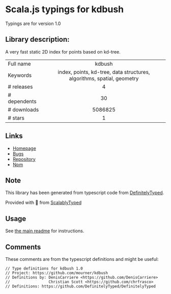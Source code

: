 
# Scala.js typings for kdbush

Typings are for version 1.0

## Library description:
A very fast static 2D index for points based on kd-tree.

|                    |                 |
| ------------------ | :-------------: |
| Full name          | kdbush |
| Keywords           | index, points, kd-tree, data structures, algorithms, spatial, geometry |
| # releases         | 4 |
| # dependents       | 30 |
| # downloads        | 5086825 |
| # stars            | 1 |

## Links
- [Homepage](https://github.com/mourner/kdbush#readme)
- [Bugs](https://github.com/mourner/kdbush/issues)
- [Repository](https://github.com/mourner/kdbush)
- [Npm](https://www.npmjs.com/package/kdbush)
    


## Note
This library has been generated from typescript code from [DefinitelyTyped](https://definitelytyped.org).

Provided with :purple_heart: from [ScalablyTyped](https://github.com/oyvindberg/ScalablyTyped)

## Usage
See [the main readme](../../readme.md) for instructions.

## Comments

These comments are from the typescript definitions and might be useful:
```
// Type definitions for kdbush 1.0
// Project: https://github.com/mourner/kdbush
// Definitions by: DenisCarriere <https://github.com/DenisCarriere>
//                 Christian Scott <https://github.com/chrfrasco>
// Definitions: https://github.com/DefinitelyTyped/DefinitelyTyped

```

